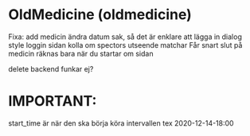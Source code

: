 # OldMedicine (oldmedicine)

Fixa:
add medicin ändra datum sak, så det är enklare att lägga in dialog style
loggin sidan kolla om spectors utseende matchar
Får snart slut på medicin räknas bara när du startar om sidan


delete backend funkar ej?


# IMPORTANT:
start_time är när den ska börja köra intervallen tex 2020-12-14-18:00
